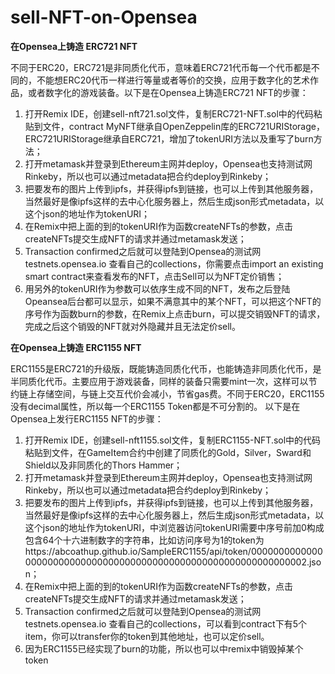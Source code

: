 # sell-NFT-on-Opensea

**在Opensea上铸造 ERC721 NFT**

不同于ERC20，ERC721是非同质化代币，意味着ERC721代币每一个代币都是不同的，不能想ERC20代币一样进行等量或者等价的交换，应用于数字化的艺术作品，或者数字化的游戏装备。以下是在Opensea上铸造ERC721 NFT的步骤：
1. 打开Remix IDE，创建sell-nft721.sol文件，复制ERC721-NFT.sol中的代码粘贴到文件，contract MyNFT继承自OpenZeppelin库的ERC721URIStorage，ERC721URIStorage继承自ERC721，增加了tokenURI方法以及重写了burn方法；
2. 打开metamask并登录到Ethereum主网并deploy，Opensea也支持测试网Rinkeby，所以也可以通过metadata把合约deploy到Rinkeby；
3. 把要发布的图片上传到ipfs，并获得ipfs到链接，也可以上传到其他服务器，当然最好是像ipfs这样的去中心化服务器上，然后生成json形式metadata，以这个json的地址作为tokenURI；
4. 在Remix中把上面的到的tokenURI作为函数createNFTs的参数，点击createNFTs提交生成NFT的请求并通过metamask发送；
5. Transaction confirmed之后就可以登陆到Opensea的测试网 testnets.opensea.io 查看自己的collections，你需要点击import an existing smart contract来查看发布的NFT，点击Sell可以为NFT定价销售；
6. 用另外的tokenURI作为参数可以依序生成不同的NFT，发布之后登陆Opeansea后台都可以显示，如果不满意其中的某个NFT，可以把这个NFT的序号作为函数burn的参数，在Remix上点击burn，可以提交销毁NFT的请求，完成之后这个销毁的NFT就对外隐藏并且无法定价sell。

**在Opensea上铸造 ERC1155 NFT**

ERC1155是ERC721的升级版，既能铸造同质化代币，也能铸造非同质化代币，是半同质化代币。主要应用于游戏装备，同样的装备只需要mint一次，这样可以节约链上存储空间，与链上交互代价会减小，节省gas费。不同于ERC20，ERC1155没有decimal属性，所以每一个ERC1155 Token都是不可分割的。
以下是在Opensea上发行ERC1155 NFT的步骤：
1. 打开Remix IDE，创建sell-nft1155.sol文件，复制ERC1155-NFT.sol中的代码粘贴到文件，在GameItem合约中创建了同质化的Gold，Silver，Sward和Shield以及非同质化的Thors Hammer；
2. 打开metamask并登录到Ethereum主网并deploy，Opensea也支持测试网Rinkeby，所以也可以通过metadata把合约deploy到Rinkeby；
3. 把要发布的图片上传到ipfs，并获得ipfs到链接，也可以上传到其他服务器，当然最好是像ipfs这样的去中心化服务器上，然后生成json形式metadata，以这个json的地址作为tokenURI，中浏览器访问tokenURI需要中序号前加0构成包含64个十六进制数字的字符串，比如访问序号为1的token为https://abcoathup.github.io/SampleERC1155/api/token/0000000000000000000000000000000000000000000000000000000000000002.json；
4. 在Remix中把上面的到的tokenURI作为函数createNFTs的参数，点击createNFTs提交生成NFT的请求并通过metamask发送；
5. Transaction confirmed之后就可以登陆到Opensea的测试网 testnets.opensea.io 查看自己的collections，可以看到contract下有5个item，你可以transfer你的token到其他地址，也可以定价sell。
6. 因为ERC1155已经实现了burn的功能，所以也可以中remix中销毁掉某个token
